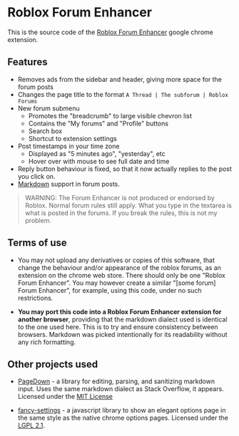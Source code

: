 Roblox Forum Enhancer
=====================
This is the source code of the [Roblox Forum Enhancer] google chrome extension.

Features
--------
 * Removes ads from the sidebar and header, giving more space for the forum posts
 * Changes the page title to the format `A Thread | The subforum | Roblox Forums`
 * New forum submenu
     - Promotes the "breadcrumb" to large visible chevron list
     - Contains the "My forums" and "Profile" buttons
     - Search box
     - Shortcut to extension settings
 * Post timestamps in your time zone
     - Displayed as "5 minutes ago", "yesterday", etc
     - Hover over with mouse to see full date and time
 * Reply button behaviour is fixed, so that it now actually replies to the post you click on.
 * [Markdown] support in forum posts.


> WARNING: The Forum Enhancer is not produced or endorsed by Roblox. Normal forum rules still apply. What you type in the textarea is what is posted in the forums. If you break the rules, this is not my problem.


Terms of use
------------
 * You may not upload any derivatives or copies of this software, that change
   the behaviour and/or appearance of the roblox forums, as an extension on the
   chrome web store. There should only be one "Roblox Forum Enhancer". You may
   however create a similar "[some forum] Forum Enhancer", for example, using
   this code, under no such restrictions.

 * **You may port this code into a Roblox Forum Enhancer extension for another
   browser**, providing that the markdown dialect used is identical to the one
   used here. This is to try and ensure consistency between browsers. Markdown
   was picked intentionally for its readability without any rich formatting.

Other projects used
-------------------
 * [PageDown](http://code.google.com/p/pagedown/) - a library for editing,
   parsing, and sanitizing markdown input. Uses the same markdown dialect as
   Stack Overflow, it appears. Licensed under the [MIT License]

 * [fancy-settings](https://github.com/frankkohlhepp/fancy-settings) - a
   javascript library to show an elegant options page in the same style as the
   native chrome options pages. Licensed under the [LGPL 2.1].

[MIT License]:http://www.opensource.org/licenses/mit-license.php
[LGPL 2.1]:http://www.gnu.org/licenses/lgpl-2.1.html
[Roblox Forum Enhancer]:https://chrome.google.com/webstore/detail/kcpdfglmclgjedmjhiakmmgkcibkimod
[Markdown]:http://daringfireball.net/projects/markdown/syntax